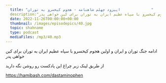```yaml
---
  title: "اپیزود چهلم شاهنامه - هجوم کیخسرو به توران              "
  description:"ادامه جنگ توران و ایران و اولین هجوم کیخسرو با سپاه عظیم ایران به توران برای کین خواهی پدر"
  date: 2022-11-26T00:00:00+00:00
  thumbnail: /images/episodepics/40.jpg
  topic: shahname
  type: podcast
  mediaFiles: /mp3/40.mp3
---
```


ادامه جنگ توران و ایران و اولین هجوم کیخسرو با سپاه عظیم ایران به توران برای کین خواهی پدر


از طریق لینک زیر چراغ این پادکست رو روشن نگه دارید

https://hamibash.com/dastaminophen